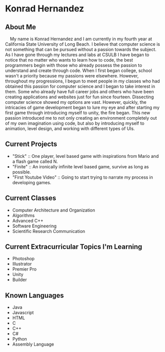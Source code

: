 # Konrad Hernandez

## About Me

&nbsp;&nbsp;&nbsp;&nbsp;My name is Konrad Hernandez and I am currently in my fourth year at California State University of Long Beach. I believe that computer science is not something that can be 
pursued without a passion towards the subject. As I have gone through my lectures and labs at CSULB I have began to notice that no matter who wants to learn how to code, the best 
programmers begin with those who already possess the passion to understand and create through code. When I first began college, school wasn't a priority because my passions were
elsewhere. However, throughout my progressions, I begun to meet people in my classes who had obtained this passion for computer science and I began to take interest in them. Some 
who already have full career jobs and others who have been creating applications and websites just for fun since fourteen. Dissecting computer science showed my options are vast.
However, quickly, the intricacies of game development began to lure my eye and after starting my first game through introducing myself to unity, the fire began. This new passion
introduced me to not only creating an environment completely out of my own imagination using code, but also by introducing myself to animation, level design, and working with different types of UIs.

## Current Projects

- "Stick" :: One player, level based game with inspirations from Mario and a flash game called N.
- "Finite" :: An ironically infinite level based game, survive as long as possible.
- "First Youtube Video" :: Going to start trying to narrate my process in developing games.

## Current Classes

- Computer Architecture and Organization
- Algorithms
- Advanced C++
- Software Engineering
- Scientific Research Communication

## Current Extracurricular Topics I'm Learning

- Photoshop
- Illustrator
- Premier Pro
- Unity
- Builder

## Known Languages

- Java
- Javascript
- HTML
- C
- C++
- C#
- Python
- Assembly Language

<!---
konradmh3/konradmh3 is a ✨ special ✨ repository because its `README.md` (this file) appears on your GitHub profile.
You can click the Preview link to take a look at your changes.
--->
